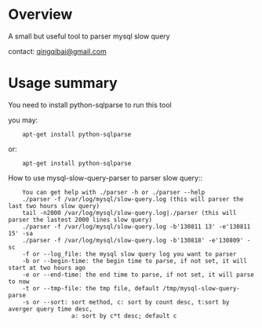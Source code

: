 Overview
========

A small but useful tool to parser mysql slow query

contact: qingqibai@gmail.com

Usage summary
=============

You need to install python-sqlparse to run this tool

you may:

```
    apt-get install python-sqlparse
```

or:

```
    apt-get install python-sqlparse
```

How to use mysql-slow-query-parser to parser slow query::


```
    You can get help with ./parser -h or ./parser --help
    ./parser -f /var/log/mysql/slow-query.log (this will parser the last two hours slow query)
    tail -n2000 /var/log/mysql/slow-query.log|./parser (this will parser the lastest 2000 lines slow query)
    ./parser -f /var/log/mysql/slow-query.log -b'130811 13' -e'130811 15' -sa
    ./parser -f /var/log/mysql/slow-query.log -b'130818' -e'130809' -sc
    -f or --log_file: the mysql slow query log you want to parser
    -b or --begin-time: the begin time to parse, if not set, it will start at two hours ago
    -e or --end-time: the end time to parse, if not set, it will parse to now
    -t or --tmp-file: the tmp file, default /tmp/mysql-slow-query-parse
    -s or --sort: sort method, c: sort by count desc, t:sort by averger query time desc,
                  a: sort by c*t desc; default c
```

